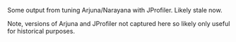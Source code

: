 Some output from tuning Arjuna/Narayana with JProfiler. Likely stale now.

Note, versions of Arjuna and JProfiler not captured here so likely only useful for historical purposes.
